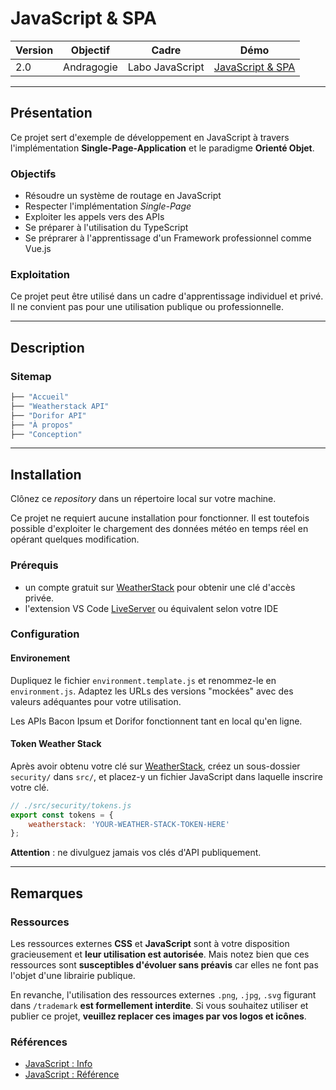 # **JavaScript & SPA**

Version | Objectif | Cadre | Démo
------- | -------- | ----- | ----
2.0 | Andragogie | Labo JavaScript | [JavaScript & SPA](https://demo.elodiebayet.com/javascript-spa)


---


## Présentation

Ce projet sert d'exemple de développement en JavaScript à travers l'implémentation **Single-Page-Application** et le paradigme **Orienté Objet**.


### Objectifs

- Résoudre un système de routage en JavaScript
- Respecter l'implémentation _Single-Page_
- Exploiter les appels vers des APIs
- Se préparer à l'utilisation du TypeScript
- Se préprarer à l'apprentissage d'un Framework professionnel comme Vue.js


### Exploitation

Ce projet peut être utilisé dans un cadre d'apprentissage individuel et privé. Il ne convient pas pour une utilisation publique ou professionnelle.


---


## Description


### Sitemap

```sh
├── "Accueil"
├── "Weatherstack API"
├── "Dorifor API"
├── "À propos"
├── "Conception"
```


---


## Installation

Clônez ce _repository_ dans un répertoire local sur votre machine.

Ce projet ne requiert aucune installation pour fonctionner. Il est toutefois possible d'exploiter le chargement des données météo en temps réel en opérant quelques modification.


### Prérequis

* un compte gratuit sur [WeatherStack](https://weatherstack.com/) pour obtenir une clé d'accès privée.
* l'extension VS Code [LiveServer](https://marketplace.visualstudio.com/items?itemName=ritwickdey.LiveServer) ou équivalent selon votre IDE


### Configuration

#### Environement

Dupliquez le fichier `environment.template.js` et renommez-le en `environment.js`. Adaptez les URLs des versions "mockées" avec des valeurs adéquantes pour votre utilisation.

Les APIs Bacon Ipsum et Dorifor fonctionnent tant en local qu'en ligne.


#### Token Weather Stack

Après avoir obtenu votre clé sur [WeatherStack](https://weatherstack.com/), créez un sous-dossier `security/` dans `src/`, et placez-y un fichier JavaScript dans laquelle inscrire votre clé. 
```js
// ./src/security/tokens.js
export const tokens = {
    weatherstack: 'YOUR-WEATHER-STACK-TOKEN-HERE'
};
```

**Attention** : ne divulguez jamais vos clés d'API publiquement.

---


## Remarques 

### Ressources

Les ressources externes **CSS** et **JavaScript** sont à votre disposition gracieusement et **leur utilisation est autorisée**. Mais notez bien que ces ressources sont **susceptibles d'évoluer sans préavis** car elles ne font pas l'objet d'une librairie publique.

En revanche, l'utilisation des ressources externes `.png`, `.jpg`, `.svg` figurant dans `/trademark` **est formellement interdite**. Si vous souhaitez utiliser et publier ce projet, **veuillez replacer ces images par vos logos et icônes**.


### Références

- [JavaScript : Info](https://javascript.info/)
- [JavaScript : Référence](https://developer.mozilla.org/fr/docs/Web/JavaScript/Reference)
